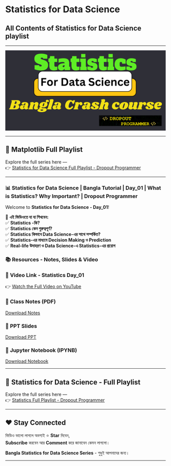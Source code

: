 # Statistics for Data Science
## All Contents of Statistics for Data Science playlist

---

<p align="center">
  <img src="https://github.com/mahamud-13756/Statistics-for-Data-Science/blob/main/Statistics%20Playlist.png" width="700"/>
</p>

--- 

## 🔗 **Matplotlib Full Playlist**
Explore the full series here —  
👉 [Statistics for Data Science Full Playlist - Dropout Programmer](https://www.youtube.com/playlist?list=PLGvQDTPXnnfrvfvCVAnvTdEwDOXm30N--)

---


### 📊 Statistics for Data Science | Bangla Tutorial | Day_01 | What is Statistics? Why Important? | Dropout Programmer

Welcome to **Statistics for Data Science - Day_01**!  

📌 **এই ভিডিওতে যা যা শিখবেন:**  
✅ **Statistics -কি?**  
✅ **Statistics কেন গুরুত্বপূর্ণ?**  
✅ **Statistics কিভাবে Data Science-এর সাথে সম্পর্কিত?**  
✅ **Statistics-এর মাধ্যমে Decision Making ও Prediction**  
✅ **Real-life উদাহরণ ও Data Science-এ Statistics-এর প্রয়োগ**


### 📚 Resources - Notes, Slides & Video

### 🎥 **Video Link - Statistics Day_01**
👉 [Watch the Full Video on YouTube](https://youtu.be/-aW5Z8im2gg?si=_v7f2vrtZyheL9IU)

### 📝 **Class Notes (PDF)**
[Download Notes](https://github.com/mahamud-13756/Statistics-for-Data-Science/tree/main/Statistics%20%2301) 

### 📑 **PPT Slides**
[Download PPT](#) <!-- এখানে তোমার PPT link বসাও -->

### 📓 **Jupyter Notebook (IPYNB)**
[Download Notebook](#) <!-- যদি Notebook থাকে -->

---

## 🔗 **Statistics for Data Science - Full Playlist**
Explore the full series here —  
👉 [Statistics Full Playlist - Dropout Programmer](https://www.youtube.com/playlist?list=PLGvQDTPXnnfrvfvCVAnvTdEwDOXm30N--)

---

## ❤️ Stay Connected
ভিডিও ভালো লাগলে অবশ্যই ⭐ **Star** দিবেন,  
**Subscribe** করবেন আর **Comment** করে জানাবেন কেমন লাগলো।

**Bangla Statistics for Data Science Series** - শুধুই আপনাদের জন্য।

---
